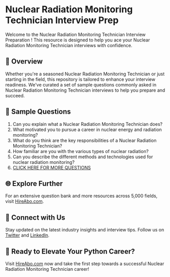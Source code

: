 # Nuclear Radiation Monitoring Technician Interview Prep

Welcome to the Nuclear Radiation Monitoring Technician Interview Preparation ! This resource is designed to help you ace your Nuclear Radiation Monitoring Technician interviews with confidence.

## 🚀 Overview

Whether you're a seasoned Nuclear Radiation Monitoring Technician or just starting in the field, this repository is tailored to enhance your interview readiness. We've curated a set of sample questions commonly asked in Nuclear Radiation Monitoring Technician interviews to help you prepare and succeed.

## 📝 Sample Questions

1. Can you explain what a Nuclear Radiation Monitoring Technician does?
2. What motivated you to pursue a career in nuclear energy and radiation monitoring?
3. What do you think are the key responsibilities of a Nuclear Radiation Monitoring Technician?
4. How familiar are you with the various types of nuclear radiation?
5. Can you describe the different methods and technologies used for nuclear radiation monitoring?
6. [CLICK HERE FOR MORE QUESTIONS](https://hireabo.com/job/20_3_17/Nuclear%20Radiation%20Monitoring%20Technician)

## 🌐 Explore Further

For an extensive question bank and more resources across 5,000 fields, visit [HireAbo.com](https://www.hireabo.com).

## 📱 Connect with Us

Stay updated on the latest industry insights and interview tips. Follow us on [Twitter](https://twitter.com/hireabo) and [LinkedIn](https://www.linkedin.com/in/hire-abo-3609972a8/).

## 🚀 Ready to Elevate Your Python Career?

Visit [HireAbo.com](https://www.hireabo.com) now and take the first step towards a successful Nuclear Radiation Monitoring Technician career!
